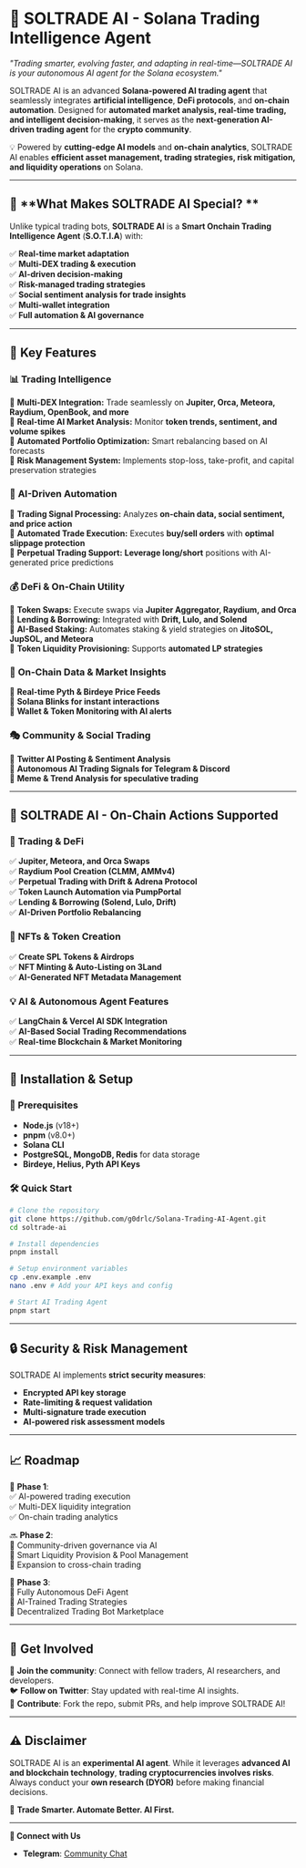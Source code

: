 # 🤖 **SOLTRADE AI - Solana Trading Intelligence Agent**  
*"Trading smarter, evolving faster, and adapting in real-time—SOLTRADE AI is your autonomous AI agent for the Solana ecosystem."*  

SOLTRADE AI is an advanced **Solana-powered AI trading agent** that seamlessly integrates **artificial intelligence**, **DeFi protocols**, and **on-chain automation**. Designed for **automated market analysis, real-time trading, and intelligent decision-making**, it serves as the **next-generation AI-driven trading agent** for the **crypto community**.  

💡 Powered by **cutting-edge AI models** and **on-chain analytics**, SOLTRADE AI enables **efficient asset management, trading strategies, risk mitigation, and liquidity operations** on Solana.  

---

## 💫 **What Makes SOLTRADE AI Special? **  

Unlike typical trading bots, **SOLTRADE AI** is a **Smart Onchain Trading Intelligence Agent** (**S.O.T.I.A**) with:  

✅ **Real-time market adaptation**  
✅ **Multi-DEX trading & execution**  
✅ **AI-driven decision-making**  
✅ **Risk-managed trading strategies**  
✅ **Social sentiment analysis for trade insights**  
✅ **Multi-wallet integration**  
✅ **Full automation & AI governance**  

---

## 🌟 **Key Features**  

### 📊 **Trading Intelligence**  
🔹 **Multi-DEX Integration:** Trade seamlessly on **Jupiter, Orca, Meteora, Raydium, OpenBook, and more**  
🔹 **Real-time AI Market Analysis:** Monitor **token trends, sentiment, and volume spikes**  
🔹 **Automated Portfolio Optimization:** Smart rebalancing based on AI forecasts  
🔹 **Risk Management System:** Implements stop-loss, take-profit, and capital preservation strategies  

### 🤖 **AI-Driven Automation**  
🔹 **Trading Signal Processing:** Analyzes **on-chain data, social sentiment, and price action**  
🔹 **Automated Trade Execution:** Executes **buy/sell orders** with **optimal slippage protection**  
🔹 **Perpetual Trading Support:** **Leverage long/short** positions with AI-generated price predictions  

### 💰 **DeFi & On-Chain Utility**  
🔹 **Token Swaps:** Execute swaps via **Jupiter Aggregator, Raydium, and Orca**  
🔹 **Lending & Borrowing:** Integrated with **Drift, Lulo, and Solend**  
🔹 **AI-Based Staking:** Automates staking & yield strategies on **JitoSOL, JupSOL, and Meteora**  
🔹 **Token Liquidity Provisioning:** Supports **automated LP strategies**  

### 📡 **On-Chain Data & Market Insights**  
🔹 **Real-time Pyth & Birdeye Price Feeds**  
🔹 **Solana Blinks for instant interactions**  
🔹 **Wallet & Token Monitoring with AI alerts**  

### 🎭 **Community & Social Trading**  
🔹 **Twitter AI Posting & Sentiment Analysis**  
🔹 **Autonomous AI Trading Signals for Telegram & Discord**  
🔹 **Meme & Trend Analysis for speculative trading**  

---

## 🔗 **SOLTRADE AI - On-Chain Actions Supported**  

### 🏦 **Trading & DeFi**  
✅ **Jupiter, Meteora, and Orca Swaps**  
✅ **Raydium Pool Creation (CLMM, AMMv4)**  
✅ **Perpetual Trading with Drift & Adrena Protocol**  
✅ **Token Launch Automation via PumpPortal**  
✅ **Lending & Borrowing (Solend, Lulo, Drift)**  
✅ **AI-Driven Portfolio Rebalancing**  

### 🎨 **NFTs & Token Creation**  
✅ **Create SPL Tokens & Airdrops**  
✅ **NFT Minting & Auto-Listing on 3Land**  
✅ **AI-Generated NFT Metadata Management**  

### 💡 **AI & Autonomous Agent Features**  
✅ **LangChain & Vercel AI SDK Integration**  
✅ **AI-Based Social Trading Recommendations**  
✅ **Real-time Blockchain & Market Monitoring**  

---

## 📃 **Installation & Setup**  

### **📌 Prerequisites**  
- **Node.js** (v18+)  
- **pnpm** (v8.0+)  
- **Solana CLI**  
- **PostgreSQL, MongoDB, Redis** for data storage  
- **Birdeye, Helius, Pyth API Keys**  

### **🛠️ Quick Start**  

```bash
# Clone the repository
git clone https://github.com/g0drlc/Solana-Trading-AI-Agent.git
cd soltrade-ai

# Install dependencies
pnpm install

# Setup environment variables
cp .env.example .env
nano .env # Add your API keys and config

# Start AI Trading Agent
pnpm start
```

---

## 🔒 **Security & Risk Management**  
SOLTRADE AI implements **strict security measures**:  
- **Encrypted API key storage**  
- **Rate-limiting & request validation**  
- **Multi-signature trade execution**  
- **AI-powered risk assessment models**  

---

## 📈 **Roadmap**  

🚀 **Phase 1**:  
✅ AI-powered trading execution  
✅ Multi-DEX liquidity integration  
✅ On-chain trading analytics  

🔜 **Phase 2**:  
🔹 Community-driven governance via AI  
🔹 Smart Liquidity Provision & Pool Management  
🔹 Expansion to cross-chain trading  

💎 **Phase 3**:  
🔸 Fully Autonomous DeFi Agent  
🔸 AI-Trained Trading Strategies  
🔸 Decentralized Trading Bot Marketplace  

---

## 📩 **Get Involved**  

💬 **Join the community**: Connect with fellow traders, AI researchers, and developers.  
🐦 **Follow on Twitter**: Stay updated with real-time AI insights.  
📢 **Contribute**: Fork the repo, submit PRs, and help improve SOLTRADE AI!  

---

## ⚠️ **Disclaimer**  
SOLTRADE AI is an **experimental AI agent**. While it leverages **advanced AI and blockchain technology**, **trading cryptocurrencies involves risks**. Always conduct your **own research (DYOR)** before making financial decisions.  

🚀 **Trade Smarter. Automate Better. AI First.**  

---

**🔗 Connect with Us**  
- **Telegram**: [Community Chat](https://t.me/g0drlc)  
